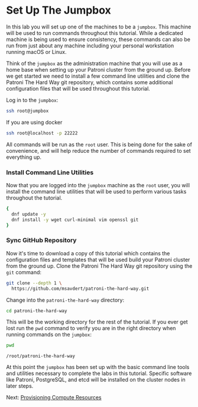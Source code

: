 # Set Up The Jumpbox

In this lab you will set up one of the machines to be a `jumpbox`. This machine will be used to run commands throughout this tutorial. While a dedicated machine is being used to ensure consistency, these commands can also be run from just about any machine including your personal workstation running macOS or Linux.

Think of the `jumpbox` as the administration machine that you will use as a home base when setting up your Patroni cluster from the ground up. Before we get started we need to install a few command line utilities and clone the Patroni The Hard Way git repository, which contains some additional configuration files that will be used throughout this tutorial.

Log in to the `jumpbox`:

```bash
ssh root@jumpbox
```

If you are using docker

```bash
ssh root@localhost -p 22222
```

All commands will be run as the `root` user. This is being done for the sake of convenience, and will help reduce the number of commands required to set everything up.

### Install Command Line Utilities

Now that you are logged into the `jumpbox` machine as the `root` user, you will install the command line utilities that will be used to perform various tasks throughout the tutorial.

```bash
{
  dnf update -y
  dnf install -y wget curl-minimal vim openssl git
}
```

### Sync GitHub Repository

Now it's time to download a copy of this tutorial which contains the configuration files and templates that will be used build your Patroni cluster from the ground up. Clone the Patroni The Hard Way git repository using the `git` command:

```bash
git clone --depth 1 \
  https://github.com/msavdert/patroni-the-hard-way.git
```

Change into the `patroni-the-hard-way` directory:

```bash
cd patroni-the-hard-way
```

This will be the working directory for the rest of the tutorial. If you ever get lost run the `pwd` command to verify you are in the right directory when running commands on the `jumpbox`:

```bash
pwd
```

```text
/root/patroni-the-hard-way
```

At this point the `jumpbox` has been set up with the basic command line tools and utilities necessary to complete the labs in this tutorial. Specific software like Patroni, PostgreSQL, and etcd will be installed on the cluster nodes in later steps.

Next: [Provisioning Compute Resources](03-compute-resources.md)
